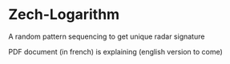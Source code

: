 # Zech-Logarithm
A random pattern sequencing to get unique radar signature

PDF document (in french) is explaining (english version to come)
